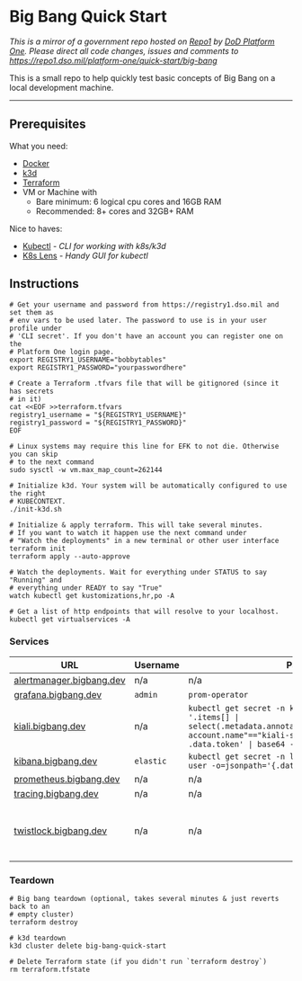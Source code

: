 # Big Bang Quick Start

_This is a mirror of a government repo hosted on [Repo1](https://repo1.dso.mil/) by  [DoD Platform One](http://p1.dso.mil/).  Please direct all code changes, issues and comments to <https://repo1.dso.mil/platform-one/quick-start/big-bang>_

This is a small repo to help quickly test basic concepts of Big Bang on a local development machine.

---

## Prerequisites

What you need:

- [Docker](https://docs.docker.com/get-started/)
- [k3d](https://github.com/rancher/k3d)
- [Terraform](https://learn.hashicorp.com/tutorials/terraform/install-cli)
- VM or Machine with 
  - Bare minimum: 6 logical cpu cores and 16GB RAM
  - Recommended: 8+ cores and 32GB+ RAM

Nice to haves:

- [Kubectl](https://kubernetes.io/docs/tasks/tools/) - _CLI for working with k8s/k3d_
- [K8s Lens](https://k8slens.dev/) - _Handy GUI for kubectl_

## Instructions

```shell
# Get your username and password from https://registry1.dso.mil and set them as
# env vars to be used later. The password to use is in your user profile under
# 'CLI secret'. If you don't have an account you can register one on the 
# Platform One login page.
export REGISTRY1_USERNAME="bobbytables"
export REGISTRY1_PASSWORD="yourpasswordhere"

# Create a Terraform .tfvars file that will be gitignored (since it has secrets
# in it)
cat <<EOF >>terraform.tfvars
registry1_username = "${REGISTRY1_USERNAME}"
registry1_password = "${REGISTRY1_PASSWORD}"
EOF

# Linux systems may require this line for EFK to not die. Otherwise you can skip
# to the next command
sudo sysctl -w vm.max_map_count=262144

# Initialize k3d. Your system will be automatically configured to use the right
# KUBECONTEXT.
./init-k3d.sh

# Initialize & apply terraform. This will take several minutes.
# If you want to watch it happen use the next command under 
# "Watch the deployments" in a new terminal or other user interface
terraform init
terraform apply --auto-approve

# Watch the deployments. Wait for everything under STATUS to say "Running" and
# everything under READY to say "True"
watch kubectl get kustomizations,hr,po -A

# Get a list of http endpoints that will resolve to your localhost.
kubectl get virtualservices -A
```

### Services

| URL                                                          | Username  | Password                                                                                                                                                                                   | Notes                                                               |
| ------------------------------------------------------------ | --------- | ------------------------------------------------------------------------------------------------------------------------------------------------------------------------------------------ | ------------------------------------------------------------------- |
| [alertmanager.bigbang.dev](https://alertmanager.bigbang.dev) | n/a       | n/a                                                                                                                                                                                        | Unauthenticated                                                     |
| [grafana.bigbang.dev](https://grafana.bigbang.dev)           | `admin`   | `prom-operator`                                                                                                                                                                            |                                                                     |
| [kiali.bigbang.dev](https://kiali.bigbang.dev)               | n/a       | `kubectl get secret -n kiali -o=json \| jq -r '.items[] \| select(.metadata.annotations."kubernetes.io/service-account.name"=="kiali-service-account") \| .data.token' \| base64 -d; echo` |                                                                     |
| [kibana.bigbang.dev](https://kibana.bigbang.dev)             | `elastic` | `kubectl get secret -n logging logging-ek-es-elastic-user -o=jsonpath='{.data.elastic}' \| base64 -d; echo`                                                                                |                                                                     |
| [prometheus.bigbang.dev](https://prometheus.bigbang.dev)     | n/a       | n/a                                                                                                                                                                                        | Unauthenticated                                                     |
| [tracing.bigbang.dev](https://tracing.bigbang.dev)           | n/a       | n/a                                                                                                                                                                                        | Unauthenticated                                                     |
| [twistlock.bigbang.dev](https://twistlock.bigbang.dev)       | n/a       | n/a                                                                                                                                                                                        | Twistlock has you create an admin account the first time you log in |

### Teardown

```shell
# Big bang teardown (optional, takes several minutes & just reverts back to an
# empty cluster)
terraform destroy

# k3d teardown
k3d cluster delete big-bang-quick-start

# Delete Terraform state (if you didn't run `terraform destroy`)
rm terraform.tfstate
```
